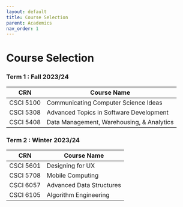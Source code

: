 ```yaml
---
layout: default
title: Course Selection
parent: Academics
nav_order: 1
---
```


# Course Selection

### Term 1 : Fall 2023/24

|CRN|Course Name|
|----------------|-------------------------------|
|CSCI 5100|Communicating Computer Science Ideas|
|CSCI 5308|Advanced Topics in Software Development|
|CSCI 5408|Data Management, Warehousing, & Analytics|


### Term 2 : Winter 2023/24

|CRN|Course Name|
|----------------|-------------------------------|
|CSCI 5601|Designing for UX|
|CSCI 5708|Mobile Computing|
|CSCI 6057|Advanced Data Structures|
|CSCI 6105|Algorithm Engineering|

